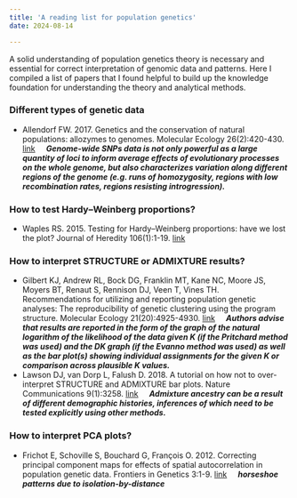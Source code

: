 ```yaml
---
title: 'A reading list for population genetics'
date: 2024-08-14

---
```


A solid understanding of population genetics theory is necessary and essential for correct interpretation of genomic data and patterns. Here I compiled a list of papers that I found helpful to build up the knowledge foundation for understanding the theory and analytical methods. 

### Different types of genetic data

- Allendorf FW. 2017. Genetics and the conservation of natural populations: allozymes to genomes. Molecular Ecology 26(2):420-430. [link](https://doi.org/10.1111/mec.13948) &nbsp; &nbsp; ***Genome-wide SNPs data is not only powerful as a large quantity of loci to inform average effects of evolutionary processes on the whole genome, but also characterizes variation along different regions of the genome (e.g. runs of homozygosity, regions with low recombination rates, regions resisting introgression).***

### How to test Hardy–Weinberg proportions?

- Waples RS. 2015. Testing for Hardy–Weinberg proportions: have we lost the plot? Journal of Heredity 106(1):1-19. [link](https://doi.org/10.1093/jhered/esu062)

### How to interpret STRUCTURE or ADMIXTURE results?

- Gilbert KJ, Andrew RL, Bock DG, Franklin MT, Kane NC, Moore JS, Moyers BT, Renaut S, Rennison DJ, Veen T, Vines TH. Recommendations for utilizing and reporting population genetic analyses: The reproducibility of genetic clustering using the program structure. Molecular Ecology 21(20):4925-4930. [link]( https://doi.org/10.1111/j.1365-294X.2012.05754.x) &nbsp; &nbsp; ***Authors advise that results are reported in the form of the graph of the natural logarithm of the likelihood of the data given K (if the Pritchard method was used) and the DK graph (if the Evanno method was used) as well as the bar plot(s) showing individual assignments for the given K or comparison across plausible K values.***
- Lawson DJ, van Dorp L, Falush D. 2018. A tutorial on how not to over-interpret STRUCTURE and ADMIXTURE bar plots. Nature Communications 9(1):3258. [link](https://doi.org/10.1038/s41467-018-05257-7) &nbsp; &nbsp; ***Admixture ancestry can be a result of different demographic histories, inferences of which need to be tested explicitly using other methods.***

### How to interpret PCA plots?

- Frichot E, Schoville S, Bouchard G, François O. 2012. Correcting principal component maps for effects of spatial autocorrelation in population genetic data. Frontiers in Genetics 3:1-9. [link](https://doi.org/10.3389/fgene.2012.00254) &nbsp; &nbsp; ***horseshoe patterns due to isolation-by-distance***
